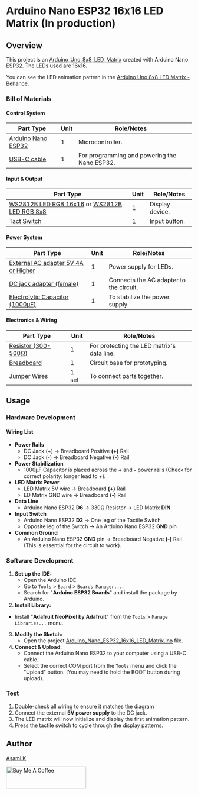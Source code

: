 # Arduino Nano ESP32 16x16 LED Matrix (In production)

## Overview

This project is an [Arduino_Uno_8x8_LED_Matrix](https://github.com/asamiile/diy-electronics/tree/main/Arduino_Uno_8x8_LED_Matrix) created with Arduino Nano ESP32. The LEDs used are 16x16.

You can see the LED animation pattern in the [Arduino Uno 8x8 LED Matrix - Behance](https://www.behance.net/gallery/229464473/Arduino-Uno-8x8-LED-Matrix).


### Bill of Materials

#### Control System

| Part Type                                     | Unit | Role/Notes                                   |     |
| --------------------------------------------- | ---- | -------------------------------------------- | --- |
| [Arduino Nano ESP32](https://amzn.to/452q2dH) | 1    | Microcontroller.                             |     |
| [USB-C cable](https://amzn.to/407P2xg)        | 1    | For programming and powering the Nano ESP32. |     |


#### Input & Output

| Part Type                                                                                          | Unit | Role/Notes      |
| -------------------------------------------------------------------------------------------------- | ---- | --------------- |
| [WS2812B LED RGB 16x16](https://amzn.to/4ebZCcm) or [WS2812B LED RGB 8x8](https://amzn.to/44cSo3p) | 1    | Display device. |
| [Tact Switch](https://amzn.to/4l5lGrQ)                                                             | 1    | Input button.   |


#### Power System

| Part Type                                                      | Unit | Role/Notes                              |
| -------------------------------------------------------------- | ---- | --------------------------------------- |
| [External AC adapter 5V 4A or Higher](https://amzn.to/4neewTI) | 1    | Power supply for LEDs.                  |
| [DC jack adapter (female)](https://amzn.to/3IdZI7k)            | 1    | Connects the AC adapter to the circuit. |
| [Electrolytic Capacitor (1000µF)](https://amzn.to/45ZOWLQ)     | 1    | To stabilize the power supply.          |


#### Electronics & Wiring

| Part Type                                      | Unit  | Role/Notes                                 |
| ---------------------------------------------- | ----- | ------------------------------------------ |
| [Resistor (300-500Ω)](https://amzn.to/4kMejW2) | 1     | For protecting the LED matrix's data line. |
| [Breadboard](https://amzn.to/40bMzlk)          | 1     | Circuit base for prototyping.              |
| [Jumper Wires](https://amzn.to/45voWYC)        | 1 set | To connect parts together.                 |


## Usage

### Hardware Development

<!-- -  Wire it according to [Seeed_Studio_XIAO_RP2040_16x16_LED_Matrix_bb.png](https://github.com/asamiile/diy-electronics/blob/main/Seeed_Studio_XIAO_RP2040_16x16_LED_Matrix/diagrams/Seeed_Studio_XIAO_RP2040_16x16_LED_Matrix_bb.png) -->


#### Wiring List

- **Power Rails**
  - DC Jack (+) → Breadboard Positive **(+)** Rail
  - DC Jack (-) → Breadboard Negative **(-)** Rail
- **Power Stabilization**
  - 1000µF Capacitor is placed across the **+** and **-** power rails (Check for correct polarity: longer lead to +).
- **LED Matrix Power**
  - LED Matrix 5V wire → Breadboard **(+)** Rail
  - ED Matrix GND wire → Breadboard **(-)** Rail
- **Data Line**
  - Arduino Nano ESP32 **D6** → 330Ω Resistor → LED Matrix **DIN**
- **Input Switch**
  - Arduino Nano ESP32 **D2** → One leg of the Tactile Switch
  - Opposite leg of the Switch → An Arduino Nano ESP32 **GND** pin
- **Common Ground**
  - An Arduino Nano ESP32 **GND** pin → Breadboard Negative **(-)** Rail (This is essential for the circuit to work).


### Software Development

1. **Set up the IDE:**
   - Open the Arduino IDE.
   - Go to `Tools` > `Board` > `Boards Manager...`.
   - Search for "**Arduino ESP32 Boards**" and install the package by Arduino.
2. **Install Library:**
  - Install "**Adafruit NeoPixel by Adafruit**" from the `Tools` > `Manage Libraries...` menu.
3. **Modify the Sketch:**
    - Open the project [Arduino_Nano_ESP32_16x16_LED_Matrix.ino](https://github.com/asamiile/diy-electronics/blob/main/Arduino_Nano_ESP32_16x16_LED_Matrix/sketch/Arduino_Nano_ESP32_16x16_LED_Matrix/Arduino_Nano_ESP32_16x16_LED_Matrix.ino) file.
4. **Connect & Upload:**
    - Connect the Arduino Nano ESP32 to your computer using a USB-C cable.
    - Select the correct COM port from the `Tools` menu and click the "Upload" button. (You may need to hold the BOOT button during upload).


### Test

1. Double-check all wiring to ensure it matches the diagram
2. Connect the external **5V power supply** to the DC jack.
3. The LED matrix will now initialize and display the first animation pattern.
4. Press the tactile switch to cycle through the display patterns.


## Author

[Asami.K](https://asami.tokyo/)

<a href="https://www.buymeacoffee.com/asamiile" target="_blank"><img src="https://cdn.buymeacoffee.com/buttons/v2/default-yellow.png" alt="Buy Me A Coffee" style="height: 60px !important;width: 217px !important;" ></a>
